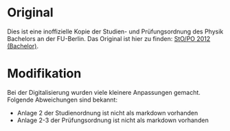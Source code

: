 # Original
Dies ist eine inoffizielle Kopie der Studien- und Prüfungsordnung des Physik Bachelors an der FU-Berlin.
Das Original ist hier zu finden: [StO/PO 2012 (Bachelor)](https://www.imp.fu-berlin.de/fbv/pruefungsbuero/Studien--und-Pruefungsordnungen/StOPO_Bsc_Physik_-2012.pdf).

# Modifikation
Bei der Digitalisierung wurden viele kleinere Anpassungen gemacht. Folgende Abweichungen sind bekannt:

- Anlage 2 der Studienordnung ist nicht als markdown vorhanden
- Anlage 2-3 der Prüfungsordnung ist nicht als markdown vorhanden
